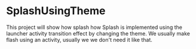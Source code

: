 # SplashUsingTheme
This project will show how splash how Splash is implemented using the launcher activity transition effect by changing the theme. We usually make flash using an activity, usually we we don't need it like that. 
